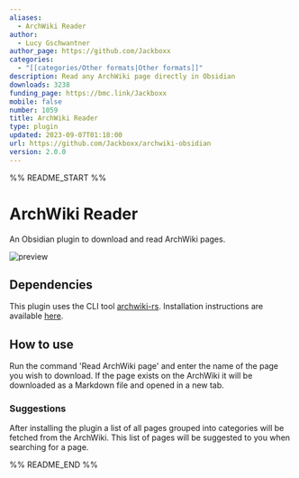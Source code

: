 ```yaml
---
aliases:
  - ArchWiki Reader
author:
  - Lucy Gschwantner
author_page: https://github.com/Jackboxx
categories:
  - "[[categories/Other formats|Other formats]]"
description: Read any ArchWiki page directly in Obsidian
downloads: 3238
funding_page: https://bmc.link/Jackboxx
mobile: false
number: 1059
title: ArchWiki Reader
type: plugin
updated: 2023-09-07T01:18:00
url: https://github.com/Jackboxx/archwiki-obsidian
version: 2.0.0
---
```


%% README_START %%

# ArchWiki Reader

An Obsidian plugin to download and read ArchWiki pages.

![preview](https://raw.githubusercontent.com/Jackboxx/archwiki-obsidian/HEAD/preview.gif)

## Dependencies

This plugin uses the CLI tool [archwiki-rs](https://github.com/jackboxx/archwiki-rs).
Installation instructions are available [here](https://github.com/jackboxx/archwiki-rs#installation).

## How to use

Run the command 'Read ArchWiki page' and enter the name of the page you wish to download.
If the page exists on the ArchWiki it will be downloaded as a Markdown file and opened in
a new tab.

### Suggestions

After installing the plugin a list of all pages grouped into categories will be fetched from
the ArchWiki. This list of pages will be suggested to you when searching for a page.


%% README_END %%